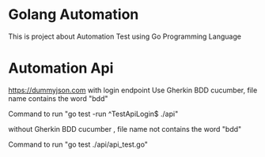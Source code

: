 # Golang Automation

This is project about Automation Test using Go Programming Language

# Automation Api 

https://dummyjson.com with login endpoint
Use Gherkin BDD cucumber, file name contains the word "bdd"

Command to run  "go test -run ^TestApiLogin$ ./api"

without Gherkin BDD cucumber , file name not contains the word "bdd"

Command to run "go test ./api/api_test.go"
